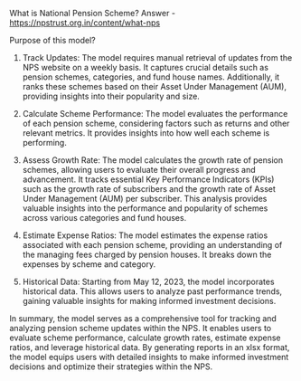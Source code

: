 
What is National Pension Scheme?
Answer - https://npstrust.org.in/content/what-nps


Purpose of this model?

1. Track Updates: The model requires manual retrieval of updates from the NPS website on a weekly basis. It captures crucial details such as pension schemes, categories, and fund house names. Additionally, it ranks these schemes based on their Asset Under Management (AUM), providing insights into their popularity and size.

2. Calculate Scheme Performance: The model evaluates the performance of each pension scheme, considering factors such as returns and other relevant metrics. It provides insights into how well each scheme is performing.

3. Assess Growth Rate: The model calculates the growth rate of pension schemes, allowing users to evaluate their overall progress and advancement. It tracks essential Key Performance Indicators (KPIs) such as the growth rate of subscribers and the growth rate of Asset Under Management (AUM) per subscriber. This analysis provides valuable insights into the performance and popularity of schemes across various categories and fund houses.

4. Estimate Expense Ratios: The model estimates the expense ratios associated with each pension scheme, providing an understanding of the managing fees charged by pension houses. It breaks down the expenses by scheme and category.

5. Historical Data: Starting from May 12, 2023, the model incorporates historical data. This allows users to analyze past performance trends, gaining valuable insights for making informed investment decisions.

In summary, the model serves as a comprehensive tool for tracking and analyzing pension scheme updates within the NPS. It enables users to evaluate scheme performance, calculate growth rates, estimate expense ratios, and leverage historical data. By generating reports in an xlsx format, the model equips users with detailed insights to make informed investment decisions and optimize their strategies within the NPS.
